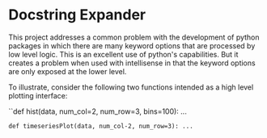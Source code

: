 # Docstring Expander

This project addresses a common problem with the development of python packages in which there are many keyword options that are processed by low level logic. This is an excellent use of python's capabilities.
But it creates a problem when used with intellisense in that the keyword options are only exposed at the lower level.

To illustrate, consider the following two functions intended as a high level plotting interface:

``def hist(data, num_col=2, num_row=3, bins=100):
  ...
  
``def timeseriesPlot(data, num_col-2, num_row=3):
  ... 
 ``
